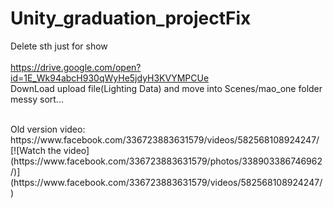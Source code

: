 # Unity_graduation_projectFix
Delete sth just for show 
<br>
<br>
https://drive.google.com/open?id=1E_Wk94abcH930qWyHe5jdyH3KVYMPCUe
<br>
DownLoad upload file(Lighting Data) and move into Scenes/mao_one folder
<br>
messy sort...

<br>
Old version video:
https://www.facebook.com/336723883631579/videos/582568108924247/
[![Watch the video](https://www.facebook.com/336723883631579/photos/338903386746962/)](https://www.facebook.com/336723883631579/videos/582568108924247/)
